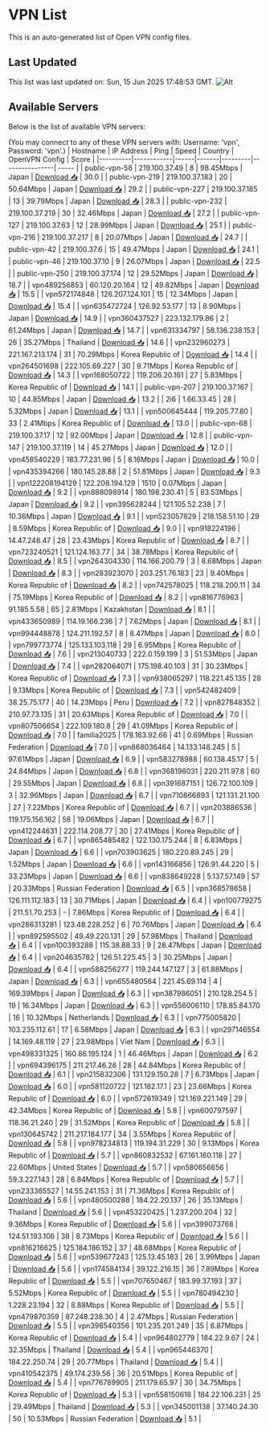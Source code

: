 # VPN List

This is an auto-generated list of Open VPN config files.

## Last Updated

This list was last updated on: Sun, 15 Jun 2025 17:48:53 GMT.
![Alt](https://repobeats.axiom.co/api/embed/186b98318ef1479477931607c1ad7d823f12451f.svg "Repobeats analytics image")

## Available Servers

Below is the list of available VPN servers:

(You may connect to any of these VPN servers with: Username: 'vpn', Password: 'vpn'.)
| Hostname | IP Address | Ping | Speed | Country | OpenVPN Config | Score |
|----------|------------|------|-------|---------|----------------| ----- |
| public-vpn-58 | 219.100.37.49 | 8 | 98.45Mbps | Japan | [Download 📥](./configs/server_0_JP.ovpn) | 30.0 |
| public-vpn-219 | 219.100.37.183 | 20 | 50.64Mbps | Japan | [Download 📥](./configs/server_1_JP.ovpn) | 29.2 |
| public-vpn-227 | 219.100.37.185 | 13 | 39.79Mbps | Japan | [Download 📥](./configs/server_2_JP.ovpn) | 28.3 |
| public-vpn-232 | 219.100.37.219 | 30 | 32.46Mbps | Japan | [Download 📥](./configs/server_3_JP.ovpn) | 27.2 |
| public-vpn-127 | 219.100.37.63 | 12 | 28.99Mbps | Japan | [Download 📥](./configs/server_4_JP.ovpn) | 25.1 |
| public-vpn-216 | 219.100.37.217 | 8 | 20.07Mbps | Japan | [Download 📥](./configs/server_5_JP.ovpn) | 24.7 |
| public-vpn-42 | 219.100.37.6 | 15 | 49.47Mbps | Japan | [Download 📥](./configs/server_6_JP.ovpn) | 24.1 |
| public-vpn-46 | 219.100.37.10 | 9 | 26.07Mbps | Japan | [Download 📥](./configs/server_7_JP.ovpn) | 22.5 |
| public-vpn-250 | 219.100.37.174 | 12 | 29.52Mbps | Japan | [Download 📥](./configs/server_8_JP.ovpn) | 18.7 |
| vpn489256853 | 60.120.20.164 | 12 | 49.82Mbps | Japan | [Download 📥](./configs/server_9_JP.ovpn) | 15.5 |
| vpn572174848 | 126.207.124.101 | 15 | 12.34Mbps | Japan | [Download 📥](./configs/server_10_JP.ovpn) | 15.4 |
| vpn635472724 | 126.92.53.177 | 13 | 8.90Mbps | Japan | [Download 📥](./configs/server_11_JP.ovpn) | 14.9 |
| vpn360437527 | 223.132.179.86 | 2 | 61.24Mbps | Japan | [Download 📥](./configs/server_12_JP.ovpn) | 14.7 |
| vpn631334797 | 58.136.238.153 | 26 | 35.27Mbps | Thailand | [Download 📥](./configs/server_13_TH.ovpn) | 14.6 |
| vpn232960273 | 221.167.213.174 | 31 | 70.29Mbps | Korea Republic of | [Download 📥](./configs/server_14_KR.ovpn) | 14.4 |
| vpn264501698 | 222.105.69.227 | 30 | 9.71Mbps | Korea Republic of | [Download 📥](./configs/server_15_KR.ovpn) | 14.3 |
| vpn168050722 | 119.206.20.161 | 27 | 5.83Mbps | Korea Republic of | [Download 📥](./configs/server_16_KR.ovpn) | 14.1 |
| public-vpn-207 | 219.100.37.167 | 10 | 44.85Mbps | Japan | [Download 📥](./configs/server_17_JP.ovpn) | 13.2 |
| 2i6 | 1.66.33.45 | 28 | 5.32Mbps | Japan | [Download 📥](./configs/server_18_JP.ovpn) | 13.1 |
| vpn500645444 | 119.205.77.80 | 33 | 2.41Mbps | Korea Republic of | [Download 📥](./configs/server_19_KR.ovpn) | 13.0 |
| public-vpn-68 | 219.100.37.17 | 12 | 92.00Mbps | Japan | [Download 📥](./configs/server_20_JP.ovpn) | 12.8 |
| public-vpn-147 | 219.100.37.119 | 14 | 45.27Mbps | Japan | [Download 📥](./configs/server_21_JP.ovpn) | 12.0 |
| vpn458540229 | 183.77.231.96 | 5 | 8.16Mbps | Japan | [Download 📥](./configs/server_22_JP.ovpn) | 10.0 |
| vpn435394266 | 180.145.28.88 | 2 | 51.81Mbps | Japan | [Download 📥](./configs/server_23_JP.ovpn) | 9.3 |
| vpn122208194129 | 122.208.194.129 | 1510 | 0.07Mbps | Japan | [Download 📥](./configs/server_24_JP.ovpn) | 9.2 |
| vpn888098914 | 180.198.230.41 | 5 | 83.53Mbps | Japan | [Download 📥](./configs/server_25_JP.ovpn) | 9.2 |
| vpn395628244 | 121.105.52.238 | 7 | 10.36Mbps | Japan | [Download 📥](./configs/server_26_JP.ovpn) | 9.1 |
| vpn523057829 | 218.158.51.10 | 29 | 8.59Mbps | Korea Republic of | [Download 📥](./configs/server_27_KR.ovpn) | 9.0 |
| vpn918224196 | 14.47.248.47 | 28 | 23.43Mbps | Korea Republic of | [Download 📥](./configs/server_28_KR.ovpn) | 8.7 |
| vpn723240521 | 121.124.163.77 | 34 | 38.78Mbps | Korea Republic of | [Download 📥](./configs/server_29_KR.ovpn) | 8.5 |
| vpn264304330 | 114.166.200.79 | 3 | 8.68Mbps | Japan | [Download 📥](./configs/server_30_JP.ovpn) | 8.3 |
| vpn283923070 | 203.251.76.183 | 23 | 9.40Mbps | Korea Republic of | [Download 📥](./configs/server_31_KR.ovpn) | 8.2 |
| vpn742578025 | 118.218.200.11 | 34 | 75.19Mbps | Korea Republic of | [Download 📥](./configs/server_32_KR.ovpn) | 8.2 |
| vpn816776963 | 91.185.5.58 | 65 | 2.81Mbps | Kazakhstan | [Download 📥](./configs/server_33_KZ.ovpn) | 8.1 |
| vpn433650989 | 114.19.166.236 | 7 | 7.62Mbps | Japan | [Download 📥](./configs/server_34_JP.ovpn) | 8.1 |
| vpn994448878 | 124.211.192.57 | 8 | 8.47Mbps | Japan | [Download 📥](./configs/server_35_JP.ovpn) | 8.0 |
| vpn799773774 | 125.133.103.118 | 29 | 6.95Mbps | Korea Republic of | [Download 📥](./configs/server_36_KR.ovpn) | 7.6 |
| vpn213040733 | 222.0.159.199 | 3 | 51.53Mbps | Japan | [Download 📥](./configs/server_37_JP.ovpn) | 7.4 |
| vpn282064071 | 175.198.40.103 | 31 | 30.23Mbps | Korea Republic of | [Download 📥](./configs/server_38_KR.ovpn) | 7.3 |
| vpn938065297 | 118.221.45.135 | 28 | 9.13Mbps | Korea Republic of | [Download 📥](./configs/server_39_KR.ovpn) | 7.3 |
| vpn542482409 | 38.25.75.177 | 40 | 14.23Mbps | Peru | [Download 📥](./configs/server_40_PE.ovpn) | 7.2 |
| vpn827848352 | 210.97.73.135 | 31 | 20.63Mbps | Korea Republic of | [Download 📥](./configs/server_41_KR.ovpn) | 7.0 |
| vpn807506654 | 222.109.180.8 | 29 | 41.09Mbps | Korea Republic of | [Download 📥](./configs/server_42_KR.ovpn) | 7.0 |
| familia2025 | 178.163.92.66 | 41 | 0.69Mbps | Russian Federation | [Download 📥](./configs/server_43_RU.ovpn) | 7.0 |
| vpn868036464 | 14.133.148.245 | 5 | 97.61Mbps | Japan | [Download 📥](./configs/server_44_JP.ovpn) | 6.9 |
| vpn583278988 | 60.138.45.17 | 5 | 24.84Mbps | Japan | [Download 📥](./configs/server_45_JP.ovpn) | 6.8 |
| vpn368196031 | 220.211.97.8 | 60 | 29.55Mbps | Japan | [Download 📥](./configs/server_46_JP.ovpn) | 6.8 |
| vpn391687151 | 126.72.100.109 | 3 | 32.96Mbps | Japan | [Download 📥](./configs/server_47_JP.ovpn) | 6.7 |
| vpn710866893 | 121.131.21.100 | 27 | 7.22Mbps | Korea Republic of | [Download 📥](./configs/server_48_KR.ovpn) | 6.7 |
| vpn203886536 | 119.175.156.162 | 58 | 19.06Mbps | Japan | [Download 📥](./configs/server_49_JP.ovpn) | 6.7 |
| vpn412244631 | 222.114.208.77 | 30 | 27.41Mbps | Korea Republic of | [Download 📥](./configs/server_50_KR.ovpn) | 6.7 |
| vpn865485482 | 122.130.175.244 | 8 | 6.83Mbps | Japan | [Download 📥](./configs/server_51_JP.ovpn) | 6.6 |
| vpn703903625 | 180.220.89.245 | 29 | 1.52Mbps | Japan | [Download 📥](./configs/server_52_JP.ovpn) | 6.6 |
| vpn143166856 | 126.91.44.220 | 5 | 33.23Mbps | Japan | [Download 📥](./configs/server_53_JP.ovpn) | 6.6 |
| vpn838649228 | 5.137.57.149 | 57 | 20.33Mbps | Russian Federation | [Download 📥](./configs/server_54_RU.ovpn) | 6.5 |
| vpn368578658 | 126.111.112.183 | 13 | 30.71Mbps | Japan | [Download 📥](./configs/server_55_JP.ovpn) | 6.4 |
| vpn100779275 | 211.51.70.253 | - | 7.86Mbps | Korea Republic of | [Download 📥](./configs/server_56_KR.ovpn) | 6.4 |
| vpn286313281 | 123.48.228.252 | 6 | 70.76Mbps | Japan | [Download 📥](./configs/server_57_JP.ovpn) | 6.4 |
| vpn892595502 | 49.49.220.131 | 29 | 57.98Mbps | Thailand | [Download 📥](./configs/server_58_TH.ovpn) | 6.4 |
| vpn100393288 | 115.38.88.33 | 9 | 28.47Mbps | Japan | [Download 📥](./configs/server_59_JP.ovpn) | 6.4 |
| vpn204635782 | 126.51.225.45 | 3 | 30.25Mbps | Japan | [Download 📥](./configs/server_60_JP.ovpn) | 6.4 |
| vpn588256277 | 119.244.147.127 | 3 | 61.88Mbps | Japan | [Download 📥](./configs/server_61_JP.ovpn) | 6.3 |
| vpn655480564 | 221.45.69.114 | 4 | 169.39Mbps | Japan | [Download 📥](./configs/server_62_JP.ovpn) | 6.3 |
| vpn387986051 | 210.128.254.5 | 19 | 16.34Mbps | Japan | [Download 📥](./configs/server_63_JP.ovpn) | 6.3 |
| vpn556006110 | 178.85.84.170 | 16 | 10.32Mbps | Netherlands | [Download 📥](./configs/server_64_NL.ovpn) | 6.3 |
| vpn775005820 | 103.235.112.61 | 17 | 6.58Mbps | Japan | [Download 📥](./configs/server_65_JP.ovpn) | 6.3 |
| vpn297146554 | 14.169.48.119 | 27 | 23.98Mbps | Viet Nam | [Download 📥](./configs/server_66_VN.ovpn) | 6.3 |
| vpn498331325 | 160.86.195.124 | 1 | 46.46Mbps | Japan | [Download 📥](./configs/server_67_JP.ovpn) | 6.2 |
| vpn694396175 | 211.217.46.26 | 28 | 44.84Mbps | Korea Republic of | [Download 📥](./configs/server_68_KR.ovpn) | 6.1 |
| vpn215832306 | 131.129.150.28 | 7 | 6.73Mbps | Japan | [Download 📥](./configs/server_69_JP.ovpn) | 6.0 |
| vpn581120722 | 121.182.17.1 | 23 | 23.66Mbps | Korea Republic of | [Download 📥](./configs/server_70_KR.ovpn) | 6.0 |
| vpn572619349 | 121.169.221.149 | 29 | 42.34Mbps | Korea Republic of | [Download 📥](./configs/server_71_KR.ovpn) | 5.8 |
| vpn600797597 | 118.36.21.240 | 29 | 31.52Mbps | Korea Republic of | [Download 📥](./configs/server_72_KR.ovpn) | 5.8 |
| vpn130645742 | 211.217.184.177 | 34 | 3.55Mbps | Korea Republic of | [Download 📥](./configs/server_73_KR.ovpn) | 5.8 |
| vpn978234813 | 119.194.31.229 | 30 | 9.13Mbps | Korea Republic of | [Download 📥](./configs/server_74_KR.ovpn) | 5.7 |
| vpn860832532 | 67.161.160.118 | 27 | 22.60Mbps | United States | [Download 📥](./configs/server_75_US.ovpn) | 5.7 |
| vpn580656656 | 59.3.227.143 | 28 | 6.84Mbps | Korea Republic of | [Download 📥](./configs/server_76_KR.ovpn) | 5.7 |
| vpn233365527 | 14.55.241.153 | 31 | 71.36Mbps | Korea Republic of | [Download 📥](./configs/server_77_KR.ovpn) | 5.6 |
| vpn480500288 | 184.22.20.137 | 26 | 35.13Mbps | Thailand | [Download 📥](./configs/server_78_TH.ovpn) | 5.6 |
| vpn453220425 | 1.237.200.204 | 32 | 9.36Mbps | Korea Republic of | [Download 📥](./configs/server_79_KR.ovpn) | 5.6 |
| vpn399073768 | 124.51.193.106 | 38 | 8.73Mbps | Korea Republic of | [Download 📥](./configs/server_80_KR.ovpn) | 5.6 |
| vpn816216625 | 125.184.186.152 | 37 | 48.68Mbps | Korea Republic of | [Download 📥](./configs/server_81_KR.ovpn) | 5.6 |
| vpn539677243 | 125.13.45.183 | 26 | 3.99Mbps | Japan | [Download 📥](./configs/server_82_JP.ovpn) | 5.6 |
| vpn174584134 | 39.122.216.15 | 36 | 7.89Mbps | Korea Republic of | [Download 📥](./configs/server_83_KR.ovpn) | 5.5 |
| vpn707650467 | 183.99.37.193 | 37 | 5.52Mbps | Korea Republic of | [Download 📥](./configs/server_84_KR.ovpn) | 5.5 |
| vpn780494230 | 1.228.23.194 | 32 | 8.88Mbps | Korea Republic of | [Download 📥](./configs/server_85_KR.ovpn) | 5.5 |
| vpn479870359 | 87.248.238.30 | 4 | 2.47Mbps | Russian Federation | [Download 📥](./configs/server_86_RU.ovpn) | 5.5 |
| vpn398540356 | 101.235.201.249 | 35 | 6.87Mbps | Korea Republic of | [Download 📥](./configs/server_87_KR.ovpn) | 5.4 |
| vpn964802779 | 184.22.9.67 | 24 | 32.35Mbps | Thailand | [Download 📥](./configs/server_88_TH.ovpn) | 5.4 |
| vpn965446370 | 184.22.250.74 | 29 | 20.77Mbps | Thailand | [Download 📥](./configs/server_89_TH.ovpn) | 5.4 |
| vpn410542375 | 49.174.239.56 | 36 | 20.51Mbps | Korea Republic of | [Download 📥](./configs/server_90_KR.ovpn) | 5.4 |
| vpn776789905 | 211.179.65.97 | 30 | 34.75Mbps | Korea Republic of | [Download 📥](./configs/server_91_KR.ovpn) | 5.3 |
| vpn558150618 | 184.22.106.231 | 25 | 29.49Mbps | Thailand | [Download 📥](./configs/server_92_TH.ovpn) | 5.3 |
| vpn345001138 | 37.140.24.30 | 50 | 10.53Mbps | Russian Federation | [Download 📥](./configs/server_93_RU.ovpn) | 5.1 |
